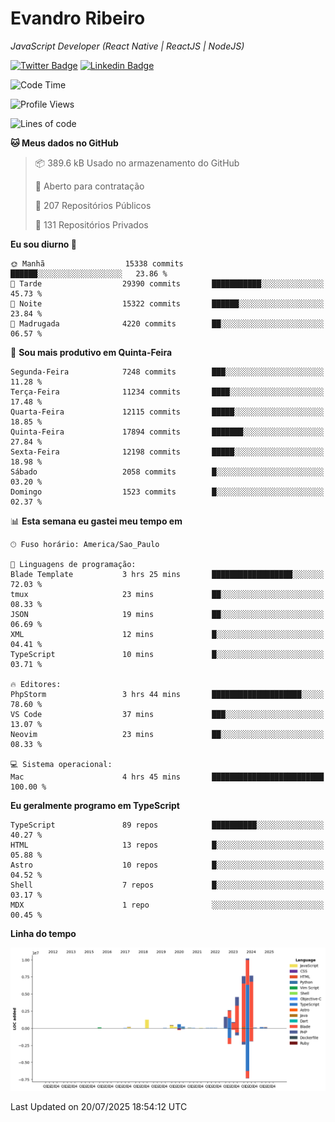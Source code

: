 # Evandro **Ribeiro**

*JavaScript Developer (React Native | ReactJS | NodeJS)*

[![Twitter Badge](https://img.shields.io/badge/-@ribeiroevandro-201B2D?style=flat-square&labelColor=201B2D&logo=twitter&logoColor=white&link=https://twitter.com/ribeiroevandro)](https://twitter.com/ribeiroevandro) 
[![Linkedin Badge](https://img.shields.io/badge/-Evandro%20Ribeiro-201B2D?style=flat-square&logo=Linkedin&logoColor=white&link=https://www.linkedin.com/in/ribeiroevandro)](https://www.linkedin.com/in/ribeiroevandro) 


<!--START_SECTION:waka-->
![Code Time](http://img.shields.io/badge/Code%20Time-4%2C593%20hrs%2034%20mins-blue)

![Profile Views](http://img.shields.io/badge/Visualizac%C3%B5es%20do%20perfil-0-blue)

![Lines of code](https://img.shields.io/badge/Desde%20o%20Hello%20World%20eu%20escrevi-38.7%20million%20linhas%20de%20c%C3%B3digo-blue)

**🐱 Meus dados no GitHub** 

> 📦 389.6 kB Usado no armazenamento do GitHub 
 > 
> 💼 Aberto para contratação
 > 
> 📜 207 Repositórios Públicos 
 > 
> 🔑 131 Repositórios Privados 
 > 
**Eu sou diurno 🐤** 

```text
🌞 Manhã                  15338 commits       ██████░░░░░░░░░░░░░░░░░░░   23.86 % 
🌆 Tarde                  29390 commits       ███████████░░░░░░░░░░░░░░   45.73 % 
🌃 Noite                  15322 commits       ██████░░░░░░░░░░░░░░░░░░░   23.84 % 
🌙 Madrugada              4220 commits        ██░░░░░░░░░░░░░░░░░░░░░░░   06.57 % 
```
📅 **Sou mais produtivo em Quinta-Feira** 

```text
Segunda-Feira            7248 commits        ███░░░░░░░░░░░░░░░░░░░░░░   11.28 % 
Terça-Feira              11234 commits       ████░░░░░░░░░░░░░░░░░░░░░   17.48 % 
Quarta-Feira             12115 commits       █████░░░░░░░░░░░░░░░░░░░░   18.85 % 
Quinta-Feira             17894 commits       ███████░░░░░░░░░░░░░░░░░░   27.84 % 
Sexta-Feira              12198 commits       █████░░░░░░░░░░░░░░░░░░░░   18.98 % 
Sábado                   2058 commits        █░░░░░░░░░░░░░░░░░░░░░░░░   03.20 % 
Domingo                  1523 commits        █░░░░░░░░░░░░░░░░░░░░░░░░   02.37 % 
```


📊 **Esta semana eu gastei meu tempo em** 

```text
🕑︎ Fuso horário: America/Sao_Paulo

💬 Linguagens de programação: 
Blade Template           3 hrs 25 mins       ██████████████████░░░░░░░   72.03 % 
tmux                     23 mins             ██░░░░░░░░░░░░░░░░░░░░░░░   08.33 % 
JSON                     19 mins             ██░░░░░░░░░░░░░░░░░░░░░░░   06.69 % 
XML                      12 mins             █░░░░░░░░░░░░░░░░░░░░░░░░   04.41 % 
TypeScript               10 mins             █░░░░░░░░░░░░░░░░░░░░░░░░   03.71 % 

🔥 Editores: 
PhpStorm                 3 hrs 44 mins       ████████████████████░░░░░   78.60 % 
VS Code                  37 mins             ███░░░░░░░░░░░░░░░░░░░░░░   13.07 % 
Neovim                   23 mins             ██░░░░░░░░░░░░░░░░░░░░░░░   08.33 % 

💻 Sistema operacional: 
Mac                      4 hrs 45 mins       █████████████████████████   100.00 % 
```

**Eu geralmente programo em TypeScript** 

```text
TypeScript               89 repos            ██████████░░░░░░░░░░░░░░░   40.27 % 
HTML                     13 repos            █░░░░░░░░░░░░░░░░░░░░░░░░   05.88 % 
Astro                    10 repos            █░░░░░░░░░░░░░░░░░░░░░░░░   04.52 % 
Shell                    7 repos             █░░░░░░░░░░░░░░░░░░░░░░░░   03.17 % 
MDX                      1 repo              ░░░░░░░░░░░░░░░░░░░░░░░░░   00.45 % 
```



**Linha do tempo**

![Lines of Code chart](https://raw.githubusercontent.com/ribeiroevandro/ribeiroevandro/main/assets/bar_graph.png)


 Last Updated on 20/07/2025 18:54:12 UTC
<!--END_SECTION:waka-->
